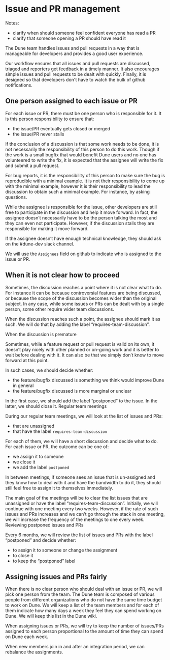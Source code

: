 Issue and PR management
=======================

Notes:
- clarify when should someone feel confident everyone has read a PR
- clarify that someone opening a PR should have read it

The Dune team handles issues and pull requests in a way that is
manageable for developers and provides a good user experience.

Our workflow ensures that all issues and pull requests are discussed,
triaged and reporters get feedback in a timely manner. It also
encourages simple issues and pull requests to be dealt with
quickly. Finally, it is designed so that developers don't have to
watch the bulk of github notifications.

## One person assigned to each issue or PR

For each issue or PR, there must be one person who is responsible for
it. It is this person responsibility to ensure that:

- the issue/PR eventually gets closed or merged
- the issue/PR never stalls

If the conclusion of a discussion is that some work needs to be done,
it is not necessarily the responsibility of this person to do this
work. Though if the work is a small bugfix that would benefit Dune
users and no one has volunteered to write the fix, it is expected that
the assignee will write the fix and submit a pull request.

For bug reports, it is the responsibility of this person to make sure
the bug is reproducible with a minimal example. It is not their
responsibility to come up with the minimal example, however it is
their responsibility to lead the discussion to obtain such a minimal
example. For instance, by asking questions.

While the assignee is responsible for the issue, other developers are
still free to participate in the discussion and help it move
forward. In fact, the assignee doesn’t necessarily have to be the
person talking the most and they can even not participate. However, if
the discussion stalls they are responsible for making it move forward.

If the assignee doesn’t have enough technical knowledge, they should
ask on the #dune-dev slack channel.

We will use the `Assignees` field on github to indicate who is
assigned to the issue or PR.

## When it is not clear how to proceed

Sometimes, the discussion reaches a point where it is not clear what
to do. For instance it can be because controversial features are being
discussed, or because the scope of the discussion becomes wider than
the original subject. In any case, while some issues or PRs can be
dealt with by a single person, some other require wider team
discussions.

When the discussion reaches such a point, the assignee should mark it
as such. We will do that by adding the label
“requires-team-discussion”.

When the discussion is premature

Sometimes, while a feature request or pull request is valid on its
own, it doesn’t play nicely with other planned or on-going work and it
is better to wait before dealing with it. It can also be that we
simply don’t know to move forward at this point.

In such cases, we should decide whether:

- the feature/bugfix discussed is something we think would improve
  Dune in general
- the feature/bugfix discussed is more marginal or unclear

In the first case, we should add the label “postponed” to the
issue. In the latter, we should close it.  Regular team meetings

During our regular team meetings, we will look at the list of issues
and PRs:

- that are unassigned
- that have the label `requires-team-discussion`

For each of them, we will have a short discussion and decide what to
do. For each issue or PR, the outcome can be one of:

- we assign it to someone
- we close it
- we add the label `postponed`

In between meetings, if someone sees an issue that is un-assigned and
they know how to deal with it and have the bandwidth to do it, they
should still feel free to assign it to themselves immediately.

The main goal of the meetings will be to clear the list issues that
are unassigned or have the label
“requires-team-discussion”. Initially, we will continue with one
meeting every two weeks. However, if the rate of such issues and PRs
increases and we can’t go through the stack in one meeting, we will
increase the frequency of the meetings to one every week.  Reviewing
postponed issues and PRs

Every 6 months, we will review the list of issues and PRs with the
label “postponed” and decide whether:

- to assign it to someone or change the assignment
- to close it
- to keep the “postponed” label

## Assigning issues and PRs fairly

When there is no clear person who should deal with an issue or PR, we
will pick one person from the team. The Dune team is composed of
various people from different organizations who do not have the same
time budget to work on Dune. We will keep a list of the team members
and for each of them indicate how many days a week they feel they can
spend working on Dune. We will keep this list in the Dune wiki.

When assigning issues or PRs, we will try to keep the number of
issues/PRs assigned to each person proportional to the amount of time
they can spend on Dune each week.

When new members join in and after an integration period, we can
rebalance the assignments.
